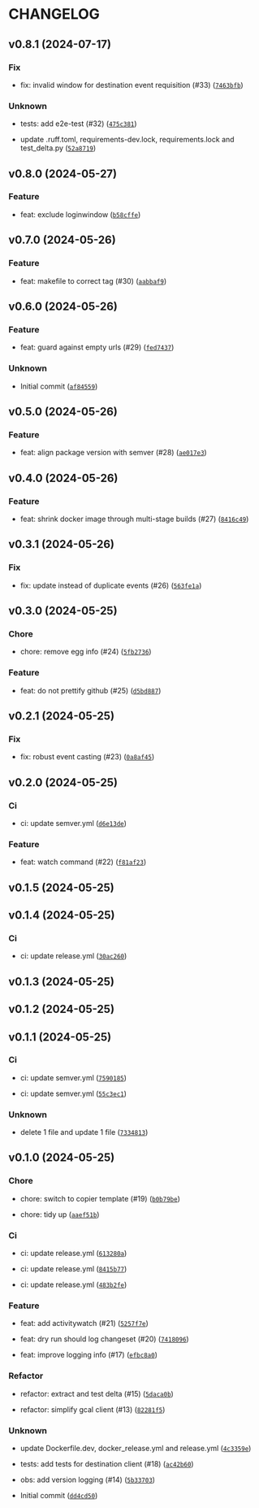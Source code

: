 # CHANGELOG



## v0.8.1 (2024-07-17)

### Fix

* fix: invalid window for destination event requisition (#33) ([`7463bfb`](https://github.com/MartinBernstorff/rescuetime-to-gcal/commit/7463bfbc765a23953940a76efa4c986319ea634f))

### Unknown

* tests: add e2e-test (#32) ([`475c381`](https://github.com/MartinBernstorff/rescuetime-to-gcal/commit/475c381883fb0980f6b79c5f98a793d9dac6a114))

* update .ruff.toml, requirements-dev.lock, requirements.lock and test_delta.py ([`52a8719`](https://github.com/MartinBernstorff/rescuetime-to-gcal/commit/52a87196d9365c1d741f3cfbfc48ef93cf9f851d))


## v0.8.0 (2024-05-27)

### Feature

* feat: exclude loginwindow ([`b58cffe`](https://github.com/MartinBernstorff/rescuetime-to-gcal/commit/b58cffe4ee4e27cc64eada9ced91c0056e83aa8f))


## v0.7.0 (2024-05-26)

### Feature

* feat: makefile to correct tag (#30) ([`aabbaf9`](https://github.com/MartinBernstorff/rescuetime-to-gcal/commit/aabbaf96acf40fe0d348ce7be2ef6e3df6bcb316))


## v0.6.0 (2024-05-26)

### Feature

* feat: guard against empty urls (#29) ([`fed7437`](https://github.com/MartinBernstorff/rescuetime-to-gcal/commit/fed7437bd0212294ea3636fdb37b228a0e1fc0f3))

### Unknown

* Initial commit ([`af84559`](https://github.com/MartinBernstorff/rescuetime-to-gcal/commit/af84559ac6e8e5d296ae3676260c355c9ff92a13))


## v0.5.0 (2024-05-26)

### Feature

* feat: align package version with semver (#28) ([`ae017e3`](https://github.com/MartinBernstorff/rescuetime-to-gcal/commit/ae017e3f8df80708219bfc88b27cc3ba3608ab4c))


## v0.4.0 (2024-05-26)

### Feature

* feat: shrink docker image through multi-stage builds (#27) ([`8416c49`](https://github.com/MartinBernstorff/rescuetime-to-gcal/commit/8416c4937d7bdfbc6e3826392b323e875469d4e2))


## v0.3.1 (2024-05-26)

### Fix

* fix: update instead of duplicate events (#26) ([`563fe1a`](https://github.com/MartinBernstorff/rescuetime-to-gcal/commit/563fe1a93c27b0cee8fcfa3fcf0187d0806bac37))


## v0.3.0 (2024-05-25)

### Chore

* chore: remove egg info (#24) ([`5fb2736`](https://github.com/MartinBernstorff/rescuetime-to-gcal/commit/5fb2736921e435f3d5c87b6d352bf08d8bb7eb00))

### Feature

* feat: do not prettify github (#25) ([`d5bd887`](https://github.com/MartinBernstorff/rescuetime-to-gcal/commit/d5bd887eca72001e262f13d136035c04b20b7aee))


## v0.2.1 (2024-05-25)

### Fix

* fix: robust event casting (#23) ([`0a8af45`](https://github.com/MartinBernstorff/rescuetime-to-gcal/commit/0a8af454579764a236c8820b5aa03d2490aaaf22))


## v0.2.0 (2024-05-25)

### Ci

* ci: update semver.yml ([`d6e13de`](https://github.com/MartinBernstorff/rescuetime-to-gcal/commit/d6e13de8c2a8fd65220b24d40d15fbcf14eb5bb8))

### Feature

* feat: watch command (#22) ([`f81af23`](https://github.com/MartinBernstorff/rescuetime-to-gcal/commit/f81af23c0973670e5a73fcbf0184abe9564cc54d))


## v0.1.5 (2024-05-25)


## v0.1.4 (2024-05-25)

### Ci

* ci: update release.yml ([`30ac260`](https://github.com/MartinBernstorff/rescuetime-to-gcal/commit/30ac2602385830b0739332d00319fd313de88767))


## v0.1.3 (2024-05-25)


## v0.1.2 (2024-05-25)


## v0.1.1 (2024-05-25)

### Ci

* ci: update semver.yml ([`7590185`](https://github.com/MartinBernstorff/rescuetime-to-gcal/commit/7590185e7242967599d4cc531b277679f4e7bf53))

* ci: update semver.yml ([`55c3ec1`](https://github.com/MartinBernstorff/rescuetime-to-gcal/commit/55c3ec18082e6239ad14b6e823d283518c3fb5a1))

### Unknown

* delete 1 file and update 1 file ([`7334813`](https://github.com/MartinBernstorff/rescuetime-to-gcal/commit/7334813bf9a61dde9dc7174bb980504c4985ad1f))


## v0.1.0 (2024-05-25)

### Chore

* chore: switch to copier template (#19) ([`b0b79be`](https://github.com/MartinBernstorff/rescuetime-to-gcal/commit/b0b79be9a5f1980c1d509c32d939e5044f160679))

* chore: tidy up ([`aaef51b`](https://github.com/MartinBernstorff/rescuetime-to-gcal/commit/aaef51b936e6ece3e7d85cb3d802a5102b28d57d))

### Ci

* ci: update release.yml ([`613280a`](https://github.com/MartinBernstorff/rescuetime-to-gcal/commit/613280a064f8c55dcdfdfcfbce182e48a384c55e))

* ci: update release.yml ([`8415b77`](https://github.com/MartinBernstorff/rescuetime-to-gcal/commit/8415b7774483fa142da5c4912209769b878a2b1e))

* ci: update release.yml ([`483b2fe`](https://github.com/MartinBernstorff/rescuetime-to-gcal/commit/483b2fe316992727ebff4371fb77dd38376759f9))

### Feature

* feat: add activitywatch (#21) ([`5257f7e`](https://github.com/MartinBernstorff/rescuetime-to-gcal/commit/5257f7e57ce7fec37a97d520060e979f387852a2))

* feat: dry run should log changeset (#20) ([`7418096`](https://github.com/MartinBernstorff/rescuetime-to-gcal/commit/7418096bc4b1b3c714f2833cd01c489824310a2f))

* feat: improve logging info (#17) ([`efbc8a0`](https://github.com/MartinBernstorff/rescuetime-to-gcal/commit/efbc8a0a061969106a30a2a189909719f8129aae))

### Refactor

* refactor: extract and test delta (#15) ([`5daca0b`](https://github.com/MartinBernstorff/rescuetime-to-gcal/commit/5daca0b8bedc8bd494370c1f64a550f49d6b75a0))

* refactor: simplify gcal client (#13) ([`82281f5`](https://github.com/MartinBernstorff/rescuetime-to-gcal/commit/82281f53dc421795f010980ca50a547ce9ee32d0))

### Unknown

* update Dockerfile.dev, docker_release.yml and release.yml ([`4c3359e`](https://github.com/MartinBernstorff/rescuetime-to-gcal/commit/4c3359efc0dd4d9cc12e2f719749f0b865ba1c9f))

* tests: add tests for destination client (#18) ([`ac42b60`](https://github.com/MartinBernstorff/rescuetime-to-gcal/commit/ac42b6001bebb64fda14307e1aa164c4a6a8f504))

* obs: add version logging (#14) ([`5b33703`](https://github.com/MartinBernstorff/rescuetime-to-gcal/commit/5b337038a28e08d0541f2ef8b4c9fa5873277e2d))

* Initial commit ([`dd4cd50`](https://github.com/MartinBernstorff/rescuetime-to-gcal/commit/dd4cd507ee8033295b85eeb8ca3ccf19c00f82db))
